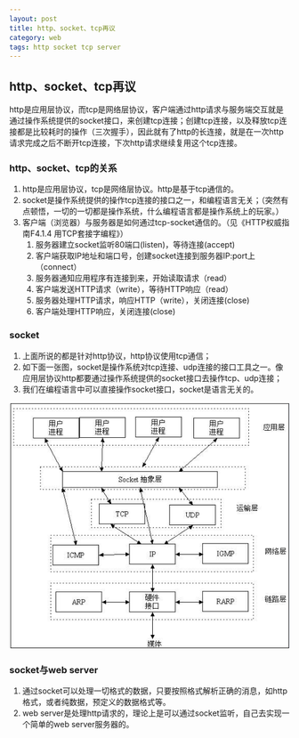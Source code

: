 ```yaml
---
layout: post
title: http、socket、tcp再议
category: web
tags: http socket tcp server
---
```


## http、socket、tcp再议
http是应用层协议，而tcp是网络层协议，客户端通过http请求与服务端交互就是通过操作系统提供的socket接口，来创建tcp连接；创建tcp连接，以及释放tcp连接都是比较耗时的操作（三次握手），因此就有了http的长连接，就是在一次http请求完成之后不断开tcp连接，下次http请求继续复用这个tcp连接。

<!-- more -->

### http、socket、tcp的关系
1. http是应用层协议，tcp是网络层协议。http是基于tcp通信的。
2. socket是操作系统提供的操作tcp连接的接口之一，和编程语言无关；（突然有点顿悟，一切的一切都是操作系统，什么编程语言都是操作系统上的玩家。）
3. 客户端（浏览器）与服务器是如何通过tcp-socket通信的。（见《HTTP权威指南F4.1.4 用TCP套接字编程》）
	1. 服务器建立socket监听80端口(listen)，等待连接(accept)
	2. 客户端获取IP地址和端口号，创建socket连接到服务器IP:port上（connect）
	3. 服务器通知应用程序有连接到来，开始读取请求（read）
	4. 客户端发送HTTP请求（write），等待HTTP响应（read）
	5. 服务器处理HTTP请求，响应HTTP（write），关闭连接(close)
	6. 客户端处理HTTP响应，关闭连接(close)

### socket
1. 上面所说的都是针对http协议，http协议使用tcp通信；
2. 如下面一张图，socket是操作系统对tcp连接、udp连接的接口工具之一。像应用层协议http都要通过操作系统提供的socket接口去操作tcp、udp连接；
3. 我们在编程语言中可以直接操作socket接口，socket是语言无关的。
<img src="/collections/socket.gif">

### socket与web server
1. 通过socket可以处理一切格式的数据，只要按照格式解析正确的消息，如http格式，或者纯数据，预定义的数据格式等。
2. web server是处理http请求的，理论上是可以通过socket监听，自己去实现一个简单的web server服务器的。

